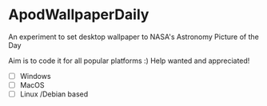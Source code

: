# ApodWallpaperDaily
An experiment to set desktop wallpaper to NASA's Astronomy Picture of the Day

Aim is to code it for all popular platforms :)
Help wanted and appreciated!

- [ ] Windows
- [ ] MacOS
- [ ] Linux /Debian based
